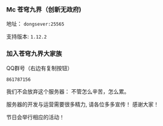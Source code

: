 ### Mc 苍穹九界（创新无政府)

地址： `dongsever:25565`

支持版本: `1.12.2`

### 加入苍穹九界大家族
QQ群号（右边有复制按钮）
```markdown
861787156
```

我们不会放弃这个服务器：
不管怎么辛苦，怎么累。

服务器的开发与运营需要很多精力,
请各位多多宣传！
感谢大家！

节日会举行相应的活动！

